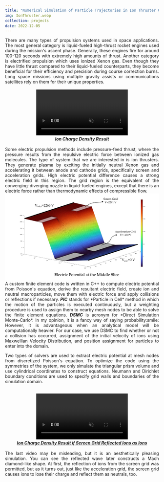 ```yaml
---
title: "Numerical Simulation of Particle Trajectories in Ion Thruster Grid Region Plasma using a PIC-DSMC Code"
img: IonThruster.webp
collection: projects
date: 2022-12-05
---
```

<div align="justify">
There are many types of propulsion systems used in space applications. The most general category is liquid-fueled high-thrust rocket engines used during the mission's ascent phase. Generally, these engines fire for around 100-120 seconds with extremely high amounts of thrust. Another category is electrified propulsion which uses ionized Xenon gas. Even though they have little thrust compared to their liquid-fueled counterparts, they become beneficial for their efficiency and precision during course correction burns. Long space missions using multiple gravity assists or communications satellites rely on them for their unique properties.
</div>
<br />

<center>
<video class="projectVideo" muted autoplay loop>
  <source src="/videos/FlowSimulationWithoutRef.mp4" type="video/mp4">
Your browser does not support the video tag.
</video>
</center>
<center>
<u><i><b>Ion Charge Density Result</b></i></u>
</center>
<br />
<div align="justify">
Some electric propulsion methods include pressure-feed thrust, where the pressure results from the repulsive electric force between ionized gas molecules. The type of system that we are interested in is ion thrusters. They generate plasma by exciting the initially neutral Xenon gas and accelerating it between anode and cathode grids, specifically screen and acceleration grids. High electric potential difference causes a strong electric field in this region. The grid region is the equivalent of the converging-diverging nozzle in liquid-fueled engines, except that there is an electric force rather than thermodynamic effects of compressible flow.
</div>

<center>
<img src="/images/electricPotential.png" alt="Electric Potential" style="resolution=150dpi;width=95.0%;"/>
</center>

<div align="justify">
A custom finite element code is written in C++ to compute electric potential from Poisson's equation, derive the resultant electric field, create ion and neutral macroparticles, move them with electric force and apply collisions or reflections if necessary. <b><i>PIC</i></b> stands for *Particle in Cell* method in which the motion of the particles is executed continuously, but a weighting procedure is used to assign them to nearby mesh nodes to be able to solve the finite element equations. <b><i>DSMC</i></b> is acronym for *Direct Simulation Monte-Carlo*. In my opinion, it is a fancy way of saying probability:smile: However, it is advantageous when an analytical model will be computationally heavier. For our case, we use DSMC to find whether or not a collision has occurred, assignment of the initial velocity of ions using Maxwellian Velocity Distribution, and position assignment for particles to enter into the domain.

Two types of solvers are used to extract electric potential at mesh nodes from discretized Poisson's equation. To optimize the code using the symmetries of the system, we only simulate the triangular prism volume and use cylindrical coordinates to construct equations. Neumann and Dirichlet boundary conditions are used to specify grid walls and boundaries of the simulation domain.
</div>
<br />

<center>
<video class="projectVideo" muted autoplay loop>
  <source src="/videos/FlowSimulationWithRef.mp4" type="video/mp4">
Your browser does not support the video tag.
</video>
</center>
<center>
<u><i><b>Ion Charge Density Result if Screen Grid Reflected Ions as Ions</b></i></u></center>
<br />

<div align="justify">
The last video may be misleading, but it is an aesthetically pleasing simulation. You can see the reflected wave later constructs a Mach diamond-like shape. At first, the reflection of ions from the screen grid was permitted, but as it turns out, just like the acceleration grid, the screen grid causes ions to lose their charge and reflect them as neutrals, too. 
</div>